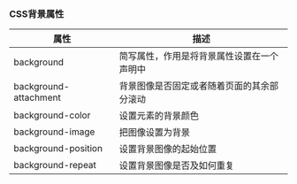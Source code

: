 ### CSS背景属性

| 属性                    | 描述                    |
| --------------------- | --------------------- |
| background            | 简写属性，作用是将背景属性设置在一个声明中 |
| background-attachment | 背景图像是否固定或者随着页面的其余部分滚动 |
| background-color      | 设置元素的背景颜色             |
| background-image      | 把图像设置为背景              |
| background-position   | 设置背景图像的起始位置           |
| background-repeat     | 设置背景图像是否及如何重复         |
